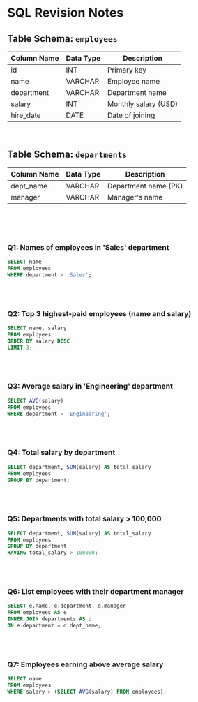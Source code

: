 # SQL Revision Notes

## Table Schema: `employees`

| Column Name | Data Type | Description           |
|-------------|-----------|-----------------------|
| id          | INT       | Primary key           |
| name        | VARCHAR   | Employee name         |
| department  | VARCHAR   | Department name       |
| salary      | INT       | Monthly salary (USD)  |
| hire_date   | DATE      | Date of joining       |

<br>

## Table Schema: `departments`

| Column Name | Data Type | Description           |
|-------------|-----------|-----------------------|
| dept_name   | VARCHAR   | Department name (PK)  |
| manager     | VARCHAR   | Manager's name        |

<br>
<br>
<br>

### Q1: Names of employees in 'Sales' department

```sql
SELECT name
FROM employees
WHERE department = 'Sales';
```

<br>
<br>

### Q2: Top 3 highest-paid employees (name and salary)

```sql
SELECT name, salary
FROM employees
ORDER BY salary DESC
LIMIT 3;
```

<br>
<br>

### Q3: Average salary in 'Engineering' department

```sql
SELECT AVG(salary)
FROM employees
WHERE department = 'Engineering';
```

<br>
<br>

### Q4: Total salary by department

```sql
SELECT department, SUM(salary) AS total_salary
FROM employees
GROUP BY department;
```

<br>
<br>

### Q5: Departments with total salary > 100,000

```sql
SELECT department, SUM(salary) AS total_salary
FROM employees
GROUP BY department
HAVING total_salary > 100000;
```

<br>
<br>

### Q6: List employees with their department manager

```sql
SELECT e.name, e.department, d.manager
FROM employees AS e
INNER JOIN departments AS d
ON e.department = d.dept_name;
```

<br>
<br>

### Q7: Employees earning above average salary

```sql
SELECT name
FROM employees
WHERE salary > (SELECT AVG(salary) FROM employees);
```
